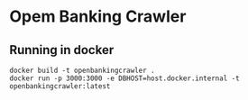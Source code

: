 # Opem Banking Crawler

## Running in docker

```ssh
docker build -t openbankingcrawler .
docker run -p 3000:3000 -e DBHOST=host.docker.internal -t openbankingcrawler:latest
```
